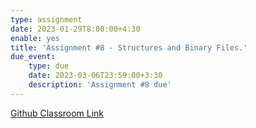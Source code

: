 ```yaml
---
type: assignment
date: 2023-01-29T8:00:00+4:30
enable: yes
title: 'Assignment #8 - Structures and Binary Files.'
due_event: 
    type: due
    date: 2023-03-06T23:59:00+3:30
    description: 'Assignment #8 due'
---
```


[Github Classroom Link](https://classroom.github.com/a/se5VJWqJ)